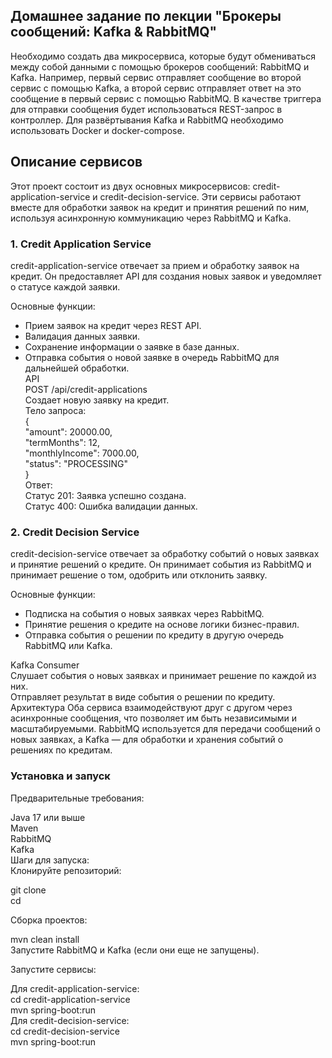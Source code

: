 ## Домашнее задание по лекции "Брокеры сообщений: Kafka & RabbitMQ" ##
Необходимо создать два микросервиса, которые будут обмениваться между собой данными с помощью брокеров сообщений: RabbitMQ и Kafka. Например, первый сервис отправляет сообщение во второй сервис с помощью Kafka, а второй сервис отправляет ответ на это сообщение в первый сервис с помощью RabbitMQ. В качестве триггера для отправки сообщения будет использоваться REST-запрос в контроллер. Для развёртывания Kafka и RabbitMQ необходимо использовать Docker и docker-compose.  

## Описание сервисов ##
 Этот проект состоит из двух основных микросервисов: credit-application-service и credit-decision-service. Эти сервисы работают вместе для обработки заявок на кредит и принятия решений по ним, используя асинхронную коммуникацию через RabbitMQ и Kafka.  

### 1. Credit Application Service ###
credit-application-service отвечает за прием и обработку заявок на кредит. Он предоставляет API для создания новых заявок и уведомляет о статусе каждой заявки.  

Основные функции:  
- Прием заявок на кредит через REST API.  
- Валидация данных заявки.  
- Сохранение информации о заявке в базе данных.  
- Отправка события о новой заявке в очередь RabbitMQ для дальнейшей обработки.  
API  
POST /api/credit-applications  
Создает новую заявку на кредит.  
Тело запроса:  
{    
   "amount": 20000.00,  
    "termMonths": 12,  
    "monthlyIncome": 7000.00,  
    "status": "PROCESSING"  
}    
Ответ:  
Статус 201: Заявка успешно создана.  
Статус 400: Ошибка валидации данных.    

### 2. Credit Decision Service ###
credit-decision-service отвечает за обработку событий о новых заявках и принятие решений о кредите. Он принимает события из RabbitMQ и принимает решение о том, одобрить или отклонить заявку.  

Основные функции:
- Подписка на события о новых заявках через RabbitMQ.
- Принятие решения о кредите на основе логики бизнес-правил.
- Отправка события о решении по кредиту в другую очередь RabbitMQ или Kafka.

Kafka Consumer  
Слушает события о новых заявках и принимает решение по каждой из них.  
Отправляет результат в виде события о решении по кредиту.  
Архитектура
Оба сервиса взаимодействуют друг с другом через асинхронные сообщения, что позволяет им быть независимыми и масштабируемыми. RabbitMQ используется для передачи сообщений о новых заявках, а Kafka — для обработки и хранения событий о решениях по кредитам.  

### Установка и запуск ###
Предварительные требования:

Java 17 или выше  
Maven  
RabbitMQ  
Kafka  
Шаги для запуска:  
Клонируйте репозиторий:  

git clone <repository-url>  
cd <repository-directory>  

Сборка проектов:  

mvn clean install  
Запустите RabbitMQ и Kafka (если они еще не запущены).  

Запустите сервисы:  

Для credit-application-service:  
cd credit-application-service  
mvn spring-boot:run  
Для credit-decision-service:  
cd credit-decision-service  
mvn spring-boot:run  